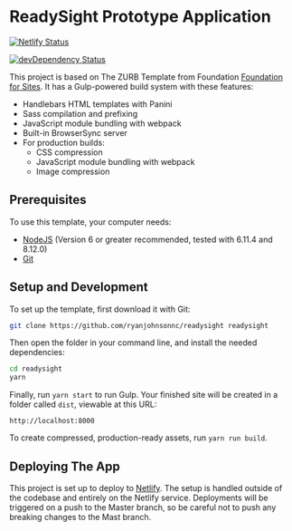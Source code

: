# ReadySight Prototype Application

[![Netlify Status](https://api.netlify.com/api/v1/badges/78cdfc80-d05f-45e1-94ae-8118fb1338b8/deploy-status)](https://app.netlify.com/sites/readysight/deploys)

[![devDependency Status](https://david-dm.org/zurb/foundation-zurb-template/dev-status.svg)](https://david-dm.org/zurb/foundation-zurb-template#info=devDependencies)

This project is based on The ZURB Template from Foundation [Foundation for Sites](http://foundation.zurb.com/sites). It has a Gulp-powered build system with these features:

- Handlebars HTML templates with Panini
- Sass compilation and prefixing
- JavaScript module bundling with webpack
- Built-in BrowserSync server
- For production builds:
  - CSS compression
  - JavaScript module bundling with webpack
  - Image compression

## Prerequisites

To use this template, your computer needs:

- [NodeJS](https://nodejs.org/en/) (Version 6 or greater recommended, tested with 6.11.4 and 8.12.0)
- [Git](https://git-scm.com/)

## Setup and Development

To set up the template, first download it with Git:

```bash
git clone https://github.com/ryanjohnsonnc/readysight readysight
```

Then open the folder in your command line, and install the needed dependencies:

```bash
cd readysight
yarn
```

Finally, run `yarn start` to run Gulp. Your finished site will be created in a folder called `dist`, viewable at this URL:

```
http://localhost:8000
```

To create compressed, production-ready assets, run `yarn run build`.

## Deploying The App

This project is set up to deploy to [Netlify](https://www.netlify.com/). The setup is handled outside of the codebase and entirely on the Netlify service. Deployments will be triggered on a push to the Master branch, so be careful not to push any breaking changes to the Mast branch. 